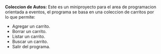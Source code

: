 **Coleccion de Autos:**
Este es un miniproyecto para el area de programacion orientada a eventos, el programa se basa en una coleccion de carritos por lo que permite:
- Agregar un carrito.
- Borrar un carrito.
- Listar un carrito.
- Buscar un carrito.
- Salir del programa.
